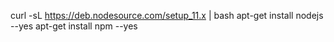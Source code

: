 curl -sL https://deb.nodesource.com/setup_11.x | bash
apt-get install nodejs --yes
apt-get install npm --yes